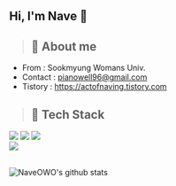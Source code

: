 <h2>Hi, I'm Nave 👋</h2>


> <h2> 💭 About me </h2>
> 

+ From : Sookmyung Womans Univ.
+ Contact : pianowell96@gmail.com
+ Tistory : https://actofnaving.tistory.com


> <h2> 🔗 Tech Stack  </h2> 

  <div>
  <img src="https://img.shields.io/badge/JavaScript-F7DF1E?style=for-the-badge&logo=JavaScript&logoColor=white">
  <img src="https://img.shields.io/badge/TypeScript-3178C6?style=for-the-badge&logo=TypeScript&logoColor=white">
  <img src="https://img.shields.io/badge/Python-3776AB?style=for-the-badge&logo=Python&logoColor=white">
  </div>
  <div>
  <img src="https://img.shields.io/badge/React-61DAFB?style=for-the-badge&logo=React&logoColor=white">
  </div>
<br/>
  <div >
  

![NaveOWO's github stats](https://github-readme-stats.vercel.app/api?username=NaveOWO&show_icons=true&theme=tokyonight)  

  </div>
  
  
  <!--
**NaveOWO/NaveOWO** is a ✨ _special_ ✨ repository because its `README.md` (this file) appears on your GitHub profile.
Here are some ideas to get you started:
- 🔭 I’m currently working on ...
- 🌱 I’m currently learning ...
- 👯 I’m looking to collaborate on ...
- 🤔 I’m looking for help with ...
- 💬 Ask me about ...
- 📫 How to reach me: ...
- 😄 Pronouns: ...
- ⚡ Fun fact: ...
-->





